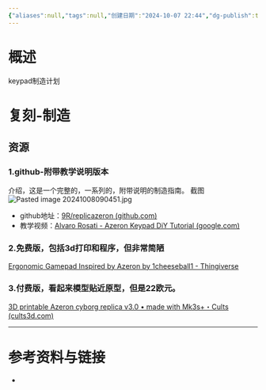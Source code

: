 ```yaml
---
{"aliases":null,"tags":null,"创建日期":"2024-10-07 22:44","dg-publish":true,"permalink":"/Azeron Keypad/","dgPassFrontmatter":true}
---
```


#  概述
keypad制造计划
# 复刻-制造
## 资源
### 1.github-附带教学说明版本
介绍，这是一个完整的，一系列的，附带说明的制造指南。
截图![Pasted image 20241008090451.jpg](/img/user/Pasted%20image%2020241008090451.jpg)
- github地址：[9R/replicazeron (github.com)](https://github.com/9R/replicazeron)
- 教学视频：[Alvaro Rosati - Azeron Keypad DiY Tutorial (google.com)](https://sites.google.com/view/alvaro-rosati/azeron-keypad-diy-tutorial)

### 2.免费版，包括3d打印和程序，但非常简陋
[Ergonomic Gamepad Inspired by Azeron by 1cheeseball1 - Thingiverse](https://www.thingiverse.com/thing:4832101)

### 3.付费版，看起来模型贴近原型，但是22欧元。
[3D printable Azeron cyborg replica v3.0 • made with Mk3s+・Cults (cults3d.com)](https://cults3d.com/en/3d-printing/azeron-cyborg-replica-v3-0-ambicatus)


---
# 参考资料与链接
- 
